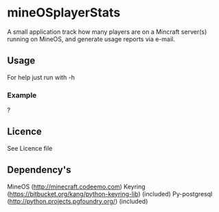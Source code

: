 # mineOSplayerStats
A small application track how many players are on a Mincraft server(s) running on MineOS, and generate usage reports via e-mail.

## Usage
For help just run with -h

### Example
?

## Licence
See Licence file

## Dependency's
MineOS (http://minecraft.codeemo.com)
Keyring (https://bitbucket.org/kang/python-keyring-lib) (included)
Py-postgresql (http://python.projects.pgfoundry.org/) (included)